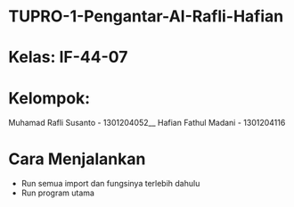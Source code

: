 # TUPRO-1-Pengantar-AI-Rafli-Hafian
# Kelas: IF-44-07
# Kelompok:
Muhamad Rafli Susanto - 1301204052__
Hafian Fathul Madani - 1301204116

# Cara Menjalankan
- Run semua import dan fungsinya terlebih dahulu
- Run program utama
